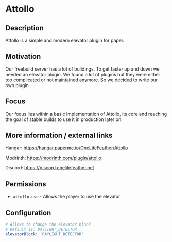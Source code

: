# Attollo

## Description
Attollo is a simple and modern elevator plugin for paper.

## Motivation
Our freebuild server has a lot of buildings. To get faster up and down we needed an elevator plugin. We found a lot of plugins but they were either too complicated or not maintained anymore. So we decided to write our own plugin.

## Focus
Our focus lies within a basic implementation of Attollo, its core and reaching the goal of stable builds to use it in production later on.

## More information / external links

Hangar: https://hangar.papermc.io/OneLiteFeather/Attollo

Modrinth: https://modrinth.com/plugin/attollo

Discord: https://discord.onelitefeather.net

## Permissions
- `attollo.use` - Allows the player to use the elevator

## Configuration
```yaml
# Allows to change the elevator block
# Default is: DAYLIGHT_DETECTOR
elevatorBlock: 'DAYLIGHT_DETECTOR'
```